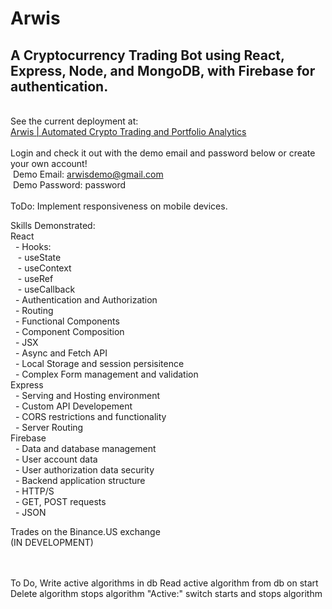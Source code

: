 # Arwis

## A Cryptocurrency Trading Bot using React, Express, Node, and MongoDB, with Firebase for authentication.
<br/>See the current deployment at:
<br/>[Arwis | Automated Crypto Trading and Portfolio Analytics](arwis.up.railway.app)
<br/>
<br/>Login and check it out with the demo email and password below or create your own account!
<br/> &nbsp;Demo Email: arwisdemo@gmail.com
<br/> &nbsp;Demo Password: password
<br/>
<br/>ToDo: Implement responsiveness on mobile devices.

Skills Demonstrated:
<br/>React
<br/> &nbsp;&nbsp;- Hooks:
<br/> &nbsp;&nbsp;&nbsp;- useState
<br/> &nbsp;&nbsp;&nbsp;- useContext
<br/> &nbsp;&nbsp;&nbsp;- useRef
<br/> &nbsp;&nbsp;&nbsp;- useCallback
<br/> &nbsp;&nbsp;- Authentication and Authorization
<br/> &nbsp;&nbsp;- Routing
<br/> &nbsp;&nbsp;- Functional Components
<br/> &nbsp;&nbsp;- Component Composition
<br/> &nbsp;&nbsp;- JSX
<br/> &nbsp;&nbsp;- Async and Fetch API
<br/> &nbsp;&nbsp;- Local Storage and session persisitence
<br/> &nbsp;&nbsp;- Complex Form management and validation
<br/>Express
<br/> &nbsp;&nbsp;- Serving and Hosting environment
<br/> &nbsp;&nbsp;- Custom API Developement
<br/> &nbsp;&nbsp;- CORS restrictions and functionality
<br/> &nbsp;&nbsp;- Server Routing
<br/>Firebase
<br/> &nbsp;&nbsp;- Data and database management
<br/> &nbsp;&nbsp;- User account data
<br/> &nbsp;&nbsp;- User authorization data security
<br/> &nbsp;&nbsp;- Backend application structure
<br/> &nbsp;&nbsp;- HTTP/S
<br/> &nbsp;&nbsp;- GET, POST requests
<br/> &nbsp;&nbsp;- JSON

Trades on the Binance.US exchange
<br/>(IN DEVELOPMENT)
<br/>
<br/>
<br/>

To Do,
Write active algorithms in db
Read active algorithm from db on start
Delete algorithm stops algorithm
"Active:" switch starts and stops algorithm
